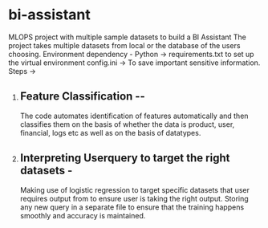 # bi-assistant
MLOPS project with multiple sample datasets to build a BI Assistant
The project takes multiple datasets from local or the database of the users choosing. 
Environment dependency - 
  Python -> requirements.txt to set up the virtual environment
  config.ini -> To save important sensitive information. 
Steps -> 
  1. ## Feature Classification --
      The code automates identification of features automatically and then classifies them on the basis of whether the data is product, user, financial, logs etc as well as on the basis of datatypes.  
  2. ## Interpreting Userquery to target the right datasets -
       Making use of logistic regression to target specific datasets that user requires output from to ensure user is taking the right output. Storing any new query in a separate file to ensure that the training happens smoothly and accuracy is maintained. 
